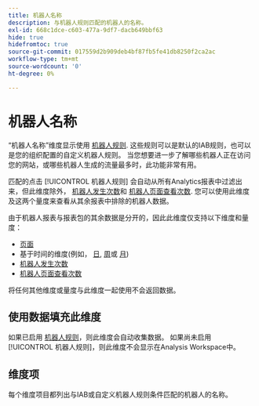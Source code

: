 ```yaml
---
title: 机器人名称
description: 与机器人规则匹配的机器人的名称。
exl-id: 668c1dce-c603-477a-9df7-dacb649bbf63
hide: true
hidefromtoc: true
source-git-commit: 017559d2b909deb4bf87fb5fe41db8250f2ca2ac
workflow-type: tm+mt
source-wordcount: '0'
ht-degree: 0%

---
```


# 机器人名称

“机器人名称”维度显示使用 [机器人规则](/help/admin/admin/c-manage-report-suites/c-edit-report-suites/general/bot-removal/bot-rules.md). 这些规则可以是默认的IAB规则，也可以是您的组织配置的自定义机器人规则。 当您想要进一步了解哪些机器人正在访问您的网站，或哪些机器人生成的流量最多时，此功能非常有用。

匹配的点击 [!UICONTROL 机器人规则] 会自动从所有Analytics报表中过滤出来，但此维度除外， [机器人发生次数](../metrics/bot-occurrences.md)和 [机器人页面查看次数](../metrics/bot-page-views.md). 您可以使用此维度及这两个量度来查看从其余报表中排除的机器人数据。

由于机器人报表与报表包的其余数据是分开的，因此此维度仅支持以下维度和量度：

* [页面](page.md)
* 基于时间的维度(例如， [日](day.md), [周](week.md)或 [月](month.md))
* [机器人发生次数](../metrics/bot-occurrences.md)
* [机器人页面查看次数](../metrics/bot-page-views.md)

将任何其他维度或量度与此维度一起使用不会返回数据。

## 使用数据填充此维度

如果已启用 [机器人规则](/help/admin/admin/c-manage-report-suites/c-edit-report-suites/general/bot-removal/bot-rules.md)，则此维度会自动收集数据。 如果尚未启用 [!UICONTROL 机器人规则]，则此维度不会显示在Analysis Workspace中。

## 维度项

每个维度项目都列出与IAB或自定义机器人规则条件匹配的机器人的名称。
